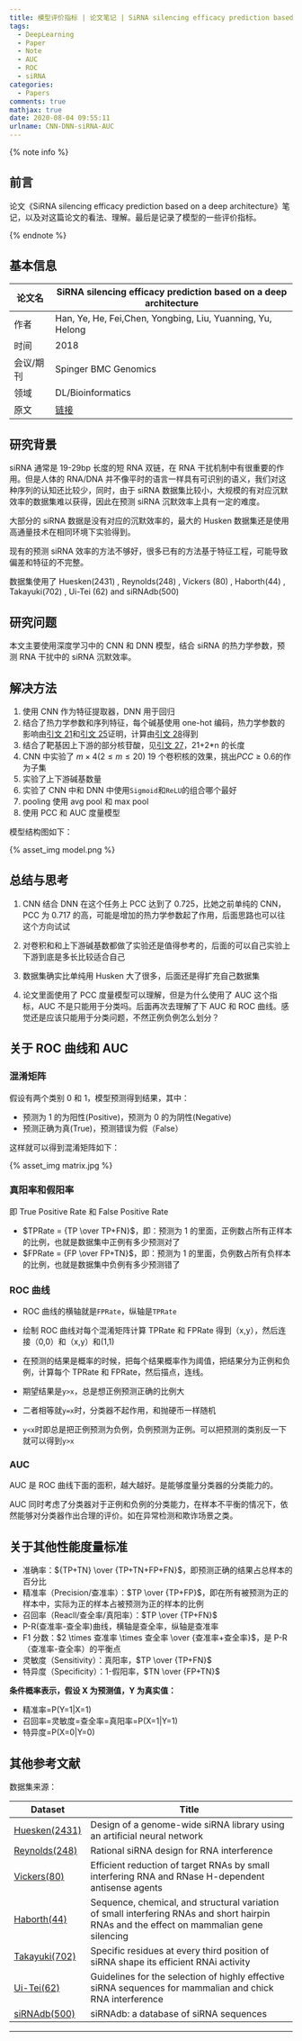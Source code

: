 ```yaml
---
title: 模型评价指标 | 论文笔记 | SiRNA silencing efficacy prediction based on a deep architecture
tags:
  - DeepLearning
  - Paper
  - Note
  - AUC
  - ROC
  - siRNA
categories:
  - Papers
comments: true
mathjax: true
date: 2020-08-04 09:55:11
urlname: CNN-DNN-siRNA-AUC
---
```


<meta name="referrer" content="no-referrer" />

{% note info %}

## 前言

论文《SiRNA silencing efficacy prediction based on a deep architecture》笔记，以及对这篇论文的看法、理解。最后是记录了模型的一些评价指标。

{% endnote %}

<!--more-->

## 基本信息

| 论文名    | SiRNA silencing efficacy prediction based on a deep architecture    |
| --------- | ------------------------------------------------------------------- |
| 作者      | Han, Ye, He, Fei,Chen, Yongbing, Liu, Yuanning, Yu, Helong          |
| 时间      | 2018                                                                |
| 会议/期刊 | Spinger BMC Genomics                                                |
| 领域      | DL/Bioinformatics                                                   |
| 原文      | [链接](https://link.springer.com/article/10.1186/s12864-018-5028-8) |

## 研究背景

siRNA 通常是 19-29bp 长度的短 RNA 双链，在 RNA 干扰机制中有很重要的作用。但是人体的 RNA/DNA 并不像平时的语言一样具有可识别的语义，我们对这种序列的认知还比较少，同时，由于 siRNA 数据集比较小，大规模的有对应沉默效率的数据集难以获得，因此在预测 siRNA 沉默效率上具有一定的难度。

大部分的 siRNA 数据是没有对应的沉默效率的，最大的 Husken 数据集还是使用高通量技术在相同环境下实验得到。

现有的预测 siRNA 效率的方法不够好，很多已有的方法基于特征工程，可能导致偏差和特征的不完整。

数据集使用了 Huesken(2431) , Reynolds(248) , Vickers (80) , Haborth(44) , Takayuki(702) , Ui-Tei (62) and siRNAdb(500)

## 研究问题

本文主要使用深度学习中的 CNN 和 DNN 模型，结合 siRNA 的热力学参数，预测 RNA 干扰中的 siRNA 沉默效率。

## 解决方法

1. 使用 CNN 作为特征提取器，DNN 用于回归
2. 结合了热力学参数和序列特征，每个碱基使用 one-hot 编码，热力学参数的影响由[引文 21][21]和[引文 25][25]证明，计算由[引文 28][28]得到
3. 结合了靶基因上下游的部分核苷酸，见[引文 27][27]，21+2\*n 的长度
4. CNN 中实验了 $m \times 4 (2 \le m \le 20)$ 19 个卷积核的效果，挑出$PCC \ge 0.6$的作为子集
5. 实验了上下游碱基数量
6. 实验了 CNN 中和 DNN 中使用`Sigmoid`和`ReLU`的组合哪个最好
7. pooling 使用 avg pool 和 max pool
8. 使用 PCC 和 AUC 度量模型

模型结构图如下：

{% asset_img model.png %}

## 总结与思考

1. CNN 结合 DNN 在这个任务上 PCC 达到了 0.725，比她之前单纯的 CNN，PCC 为 0.717 的高，可能是增加的热力学参数起了作用，后面思路也可以往这个方向试试
2. 对卷积和和上下游碱基数都做了实验还是值得参考的，后面的可以自己实验上下游到底是多长比较适合自己
3. 数据集确实比单纯用 Husken 大了很多，后面还是得扩充自己数据集

4. 论文里面使用了 PCC 度量模型可以理解，但是为什么使用了 AUC 这个指标，AUC 不是只能用于分类吗。后面再次去理解了下 AUC 和 ROC 曲线。感觉还是应该只能用于分类问题，不然正例负例怎么划分？

## 关于 ROC 曲线和 AUC

### 混淆矩阵

假设有两个类别 0 和 1，模型预测得到结果，其中：

- 预测为 1 的为阳性(Positive)，预测为 0 的为阴性(Negative)
- 预测正确为真(True)，预测错误为假（False）

这样就可以得到混淆矩阵如下：

{% asset_img matrix.jpg %}

### 真阳率和假阳率

即 True Positive Rate 和 False Positive Rate

- $TPRate = {TP \over TP+FN}$，即：预测为 1 的里面，正例数占所有正样本的比例，也就是数据集中正例有多少预测对了
- $FPRate = {FP \over FP+TN}$，即：预测为 1 的里面，负例数占所有负样本的比例，也就是数据集中负例有多少预测错了

### ROC 曲线

- ROC 曲线的横轴就是`FPRate`，纵轴是`TPRate`
- 绘制 ROC 曲线对每个混淆矩阵计算 TPRate 和 FPRate 得到（x,y），然后连接（0,0）和（x,y）和(1,1)
- 在预测的结果是概率的时候，把每个结果概率作为阈值，把结果分为正例和负例，计算每个 TPRate 和 FPRate，然后描点，连线。

- 期望结果是`y>x`，总是想正例预测正确的比例大
- 二者相等就`y=x`时，分类器不起作用，和抛硬币一样随机
- `y<x`时即总是把正例预测为负例，负例预测为正例。可以把预测的类别反一下就可以得到`y>x`

### AUC

AUC 是 ROC 曲线下面的面积，越大越好。是能够度量分类器的分类能力的。

AUC 同时考虑了分类器对于正例和负例的分类能力，在样本不平衡的情况下，依然能够对分类器作出合理的评价。如在异常检测和欺诈场景之类。

## 关于其他性能度量标准

- 准确率：${TP+TN} \over {TP+TN+FP+FN}$，即预测正确的结果占总样本的百分比
- 精准率（Precision/查准率）：$TP \over {TP+FP}$，即在所有被预测为正的样本中，实际为正的样本占被预测为正的样本的比例
- 召回率（Reacll/查全率/真阳率）：$TP \over {TP+FN}$
- P-R(查准率-查全率)曲线，横轴是查全率，纵轴是查准率
- F1 分数：$2 \times 查准率 \times 查全率 \over {查准率+查全率}$，是 P-R（查准率-查全率）的平衡点
- 灵敏度（Sensitivity）：真阳率，$TP \over {TP+FN}$
- 特异度（Specificity）：1-假阳率，$TN \over {FP+TN}$

**条件概率表示，假设 X 为预测值，Y 为真实值：**

- 精准率=P(Y=1|X=1)
- 召回率=灵敏度=查全率=真阳率=P(X=1|Y=1)
- 特异度=P(X=0|Y=0)

## 其他参考文献

数据集来源：

| Dataset                                                                                                                                                                                               | Title                                                                                                                                    |
| ----------------------------------------------------------------------------------------------------------------------------------------------------------------------------------------------------- | ---------------------------------------------------------------------------------------------------------------------------------------- |
| [Huesken(2431)](https://www.researchgate.net/profile/Fred_Asselbergs/publication/7719918_Design_of_a_genome-wide_siRNA_library_using_an_artificial_neural_network/links/02bfe5100040c1a916000000.pdf) | Design of a genome-wide siRNA library using an artificial neural network                                                                 |
| [Reynolds(248)](https://sci-hub.tw/10.1038/nbt936)                                                                                                                                                    | Rational siRNA design for RNA interference                                                                                               |
| [Vickers(80)](https://sci-hub.tw/10.1074/jbc.m210326200)                                                                                                                                              | Efficient reduction of target RNAs by small interfering RNA and RNase H-dependent antisense agents                                       |
| [Haborth(44)](https://sci-hub.tw/10.1089/108729003321629638)                                                                                                                                          | Sequence, chemical, and structural variation of small interfering RNAs and short hairpin RNAs and the effect on mammalian gene silencing |
| [Takayuki(702)](https://sci-hub.st/10.1093/nar/gkl1120)                                                                                                                                               | Specific residues at every third position of siRNA shape its efficient RNAi activity                                                     |
| [Ui-Tei(62)](https://sci-hub.tw/10.1093/nar/gkh247)                                                                                                                                                   | Guidelines for the selection of highly effective siRNA sequences for mammalian and chick RNA interference                                |
| [siRNAdb(500)](https://sci-hub.st/10.1093/nar/gki294)                                                                                                                                                 | siRNAdb: a database of siRNA sequences                                                                                                   |

---

[21]: https://academic.oup.com/nar/article/35/18/e123/2402822
[25]: https://academic.oup.com/nar/article/32/3/936/2904484
[27]: https://www.sciencedirect.com/science/article/pii/S0888754313001468
[28]: https://www.researchgate.net/profile/John_Santalucia/publication/243786835_Parameters_for_an_expanded_nearest-neighbor_model_for_formation_of_RNA_duplexes_with_Watson-Crick_pairs/links/5ab420acaca272171003cb09/Parameters-for-an-expanded-nearest-neighbor-model-for-formation-of-RNA-duplexes-with-Watson-Crick-pairs.pdf

